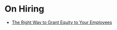 # On Hiring

- [The Right Way to Grant Equity to Your Employees](https://firstround.com/review/The-Right-Way-to-Grant-Equity-to-Your-Employees/)
